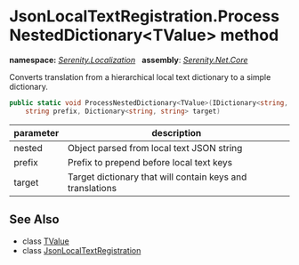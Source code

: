 # JsonLocalTextRegistration.ProcessNestedDictionary&lt;TValue&gt; method
**namespace:** *[Serenity.Localization](../../README.md#serenity.localization-namespace)*   **assembly**: *[Serenity.Net.Core](../../README.md)*

Converts translation from a hierarchical local text dictionary to a simple dictionary.

```csharp
public static void ProcessNestedDictionary<TValue>(IDictionary<string, TValue> nested, 
    string prefix, Dictionary<string, string> target)
```

| parameter | description |
| --- | --- |
| nested | Object parsed from local text JSON string |
| prefix | Prefix to prepend before local text keys |
| target | Target dictionary that will contain keys and translations |

## See Also

* class [TValue](../Serenity.Net.Core/../JsonLocalTextRegistration.TValue.md)
* class [JsonLocalTextRegistration](../JsonLocalTextRegistration.md)